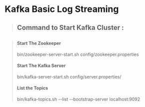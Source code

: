 Kafka Basic Log Streaming
====================
> ## Command to Start Kafka Cluster :
##
##
> #### Start The Zookeeper
> bin/zookeeper-server-start.sh config/zookeeper.properties
> #### Start The Kafka Server
> bin/kafka-server-start.sh config/server.properties/
> #### List the Topics
> bin/kafka-topics.sh --list --bootstrap-server localhost:9092
